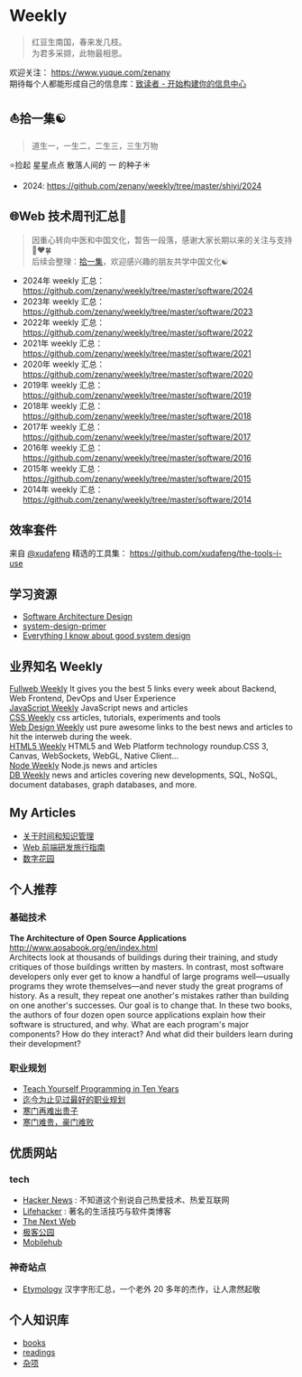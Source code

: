 Weekly
========

> 红豆生南国，春来发几枝。  
> 为君多采撷，此物最相思。


欢迎关注： https://www.yuque.com/zenany  
期待每个人都能形成自己的信息库：[致读者 - 开始构建你的信息中心](https://www.yuque.com/zenany/fe_weekly/about)


## ⛵️拾一集☯️

> 道生一，一生二，二生三，三生万物  

⭐️捡起 星星点点 散落人间的 一 的种子☀️

- 2024: <https://github.com/zenany/weekly/tree/master/shiyi/2024> 

## 🌐Web 技术周刊汇总📖

> 因重心转向中医和中国文化，暂告一段落，感谢大家长期以来的关注与支持🤝❤️🍀  
> 后续会整理：[拾一集](https://github.com/zenany/weekly/tree/master/shiyi)，欢迎感兴趣的朋友共学中国文化☯️

- 2024年 weekly 汇总： <https://github.com/zenany/weekly/tree/master/software/2024> 
- 2023年 weekly 汇总： <https://github.com/zenany/weekly/tree/master/software/2023> 
- 2022年 weekly 汇总： <https://github.com/zenany/weekly/tree/master/software/2022> 
- 2021年 weekly 汇总： <https://github.com/zenany/weekly/tree/master/software/2021> 
- 2020年 weekly 汇总： <https://github.com/zenany/weekly/tree/master/software/2020> 
- 2019年 weekly 汇总： <https://github.com/zenany/weekly/tree/master/software/2019> 
- 2018年 weekly 汇总： <https://github.com/zenany/weekly/tree/master/software/2018> 
- 2017年 weekly 汇总： <https://github.com/zenany/weekly/tree/master/software/2017>  
- 2016年 weekly 汇总： <https://github.com/zenany/weekly/tree/master/software/2016>  
- 2015年 weekly 汇总： <https://github.com/zenany/weekly/tree/master/software/2015>  
- 2014年 weekly 汇总： <https://github.com/zenany/weekly/tree/master/software/2014>

## 效率套件

来自 [@xudafeng](https://github.com/xudafeng) 精选的工具集： https://github.com/xudafeng/the-tools-i-use

## 学习资源

- [Software Architecture Design](resources/software_architecture.md)  
- [system-design-primer](https://github.com/donnemartin/system-design-primer)  
- [Everything I know about good system design](https://www.seangoedecke.com/good-system-design/)  

## 业界知名 Weekly

[Fullweb Weekly](http://fullweb.io/)  It gives you the best 5 links every week about Backend, Web Frontend, DevOps and User Experience  
[JavaScript Weekly](http://javascriptweekly.com/)  JavaScript news and articles  
[CSS Weekly](http://css-weekly.com/)  css articles, tutorials, experiments and tools  
[Web Design Weekly](https://web-design-weekly.com/)  ust pure awesome links to the best news and articles to hit the interweb during the week.  
[HTML5 Weekly](http://html5weekly.com/)  HTML5 and Web Platform technology roundup.CSS 3, Canvas, WebSockets, WebGL, Native Client...  
[Node Weekly](http://nodeweekly.com/)  Node.js news and articles  
[DB Weekly](http://dbweekly.com/)  news and articles covering new developments, SQL, NoSQL, document databases, graph databases, and more.  

## My Articles  

- [关于时间和知识管理](https://github.com/zenany/zenany.github.io/blob/master/_posts/about_time_and_knowledge_management.md)  
- [Web 前端研发旅行指南](https://github.com/zenany/zenany.github.io/blob/master/_posts/about_frontend.md)
- [数字花园](https://www.yuque.com/zenany)

## 个人推荐

### 基础技术  

**The Architecture of Open Source Applications**  
http://www.aosabook.org/en/index.html  
Architects look at thousands of buildings during their training, and study critiques of those buildings written by masters. In contrast, most software developers only ever get to know a handful of large programs well—usually programs they wrote themselves—and never study the great programs of history. As a result, they repeat one another's mistakes rather than building on one another's successes. Our goal is to change that. In these two books, the authors of four dozen open source applications explain how their software is structured, and why. What are each program's major components? How do they interact? And what did their builders learn during their development?

### 职业规划

- [Teach Yourself Programming in Ten Years](http://norvig.com/21-days.html)  
- [迄今为止见过最好的职业规划](http://www.360doc.com/content/13/0512/16/3125585_284829243.shtml)  
- [寒门再难出贵子](http://www.mtyyw.com/7013/)  
- [寒门难贵，豪门难败](https://mp.weixin.qq.com/s/89d42mC3RBKAHuoSCX6rEA)

## 优质网站

### tech

- [Hacker News](https://news.ycombinator.com/) : 不知道这个别说自己热爱技术、热爱互联网  
- [Lifehacker](http://lifehacker.com/) : 著名的生活技巧与软件类博客  
- [The Next Web](http://thenextweb.com/)  
- [极客公园](http://www.geekpark.net/)  
- [Mobilehub](http://mobilehub.io/)  

### 神奇站点

- [Etymology](http://www.chineseetymology.org/) 汉字字形汇总，一个老外 20 多年的杰作，让人肃然起敬

## 个人知识库

- [books](books.md)  
- [readings](readings.md)  
- [杂项](resources.md)  

